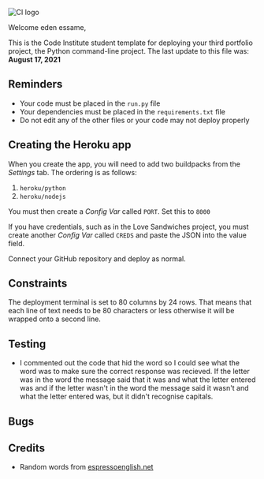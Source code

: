 ![CI logo](https://codeinstitute.s3.amazonaws.com/fullstack/ci_logo_small.png)

Welcome eden essame,

This is the Code Institute student template for deploying your third portfolio project, the Python command-line project. The last update to this file was: **August 17, 2021**

## Reminders

* Your code must be placed in the `run.py` file
* Your dependencies must be placed in the `requirements.txt` file
* Do not edit any of the other files or your code may not deploy properly

## Creating the Heroku app

When you create the app, you will need to add two buildpacks from the _Settings_ tab. The ordering is as follows:

1. `heroku/python`
2. `heroku/nodejs`

You must then create a _Config Var_ called `PORT`. Set this to `8000`

If you have credentials, such as in the Love Sandwiches project, you must create another _Config Var_ called `CREDS` and paste the JSON into the value field.

Connect your GitHub repository and deploy as normal.

## Constraints

The deployment terminal is set to 80 columns by 24 rows. That means that each line of text needs to be 80 characters or less otherwise it will be wrapped onto a second line.

## Testing

* I commented out the code that hid the word so I could see what the word was to make sure the correct response was recieved. If the letter was in the word the message said that it was and what the letter entered was and if the letter wasn't in the word the message said it wasn't and what the letter entered was, but it didn't recognise capitals.

## Bugs



## Credits

* Random words from [espressoenglish.net](https://www.espressoenglish.net/the-100-most-common-words-in-english/)